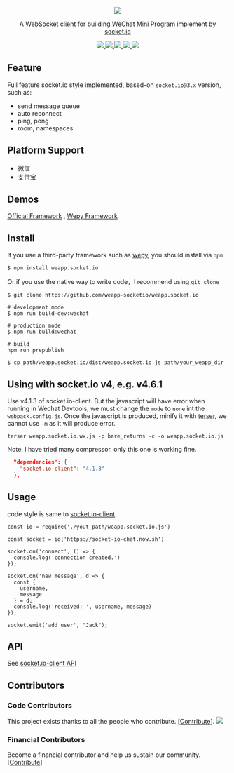 <p align="center">
  <img src="https://avatars0.githubusercontent.com/u/24429466?s=200&u=031180a39da9253ac73d782dabb27d46cf828e37&v=4">
</p>
<p align="center">
  A WebSocket client for building WeChat Mini Program implement by <a href="https://socket.io/">socket.io</a>
</p>
<p align="center">
  <a href="https://www.npmjs.com/package/weapp.socket.io">
    <img src="https://img.shields.io/badge/npm-2.0.1-brightgreen.svg">
  </a>

  <a href="https://github.com/weapp-socketio/weapp.socket.io/network">
    <img src="https://img.shields.io/github/forks/10cella/weapp.socket.io.svg">
  </a>  
  
  <a href="https://github.com/weapp-socketio/weapp.socket.io/stargazers">
    <img src="https://img.shields.io/github/stars/10cella/weapp.socket.io.svg">
  </a>  
  
  <a href="https://github.com/weapp-socketio/weapp.socket.io/blob/master/LICENSE">
    <img src="https://img.shields.io/github/license/10cella/weapp.socket.io.svg">
  </a>

  <a href="https://github.com/weapp-socketio/weapp.socket.io/issues">
    <img src="https://img.shields.io/github/issues/10cella/weapp.socket.io.svg">
  </a>
</p>


## Feature

Full feature socket.io style implemented, based-on `socket.io@3.x` version, such as:
- send message queue
- auto reconnect
- ping, pong
- room, namespaces

## Platform Support
  - 微信
  - 支付宝

## Demos

[Official Framework](https://github.com/wxsocketio/socket.io-weapp-demo) , [Wepy Framework](https://github.com/weapp-socketio/wepy-demo-socket.io)

## Install

If you use a third-party framework such as [wepy](https://github.com/Tencent/wepy), you should install via `npm`

```
$ npm install weapp.socket.io
```

Or if you use the native way to write code，I recommend using `git clone`

```
$ git clone https://github.com/weapp-socketio/weapp.socket.io

# development mode
$ npm run build-dev:wechat

# production mode
$ npm run build:wechat

# build 
npm run prepublish

$ cp path/weapp.socket.io/dist/weapp.socket.io.js path/your_weapp_dir
```

## Using with socket.io v4, e.g. v4.6.1

Use v4.1.3 of socket.io-client. But the javascript will have error when running in Wechat Devtools, we must change the `mode` to `none` int the `webpack.config.js`. Once the javascript is produced, minify it with [terser](!https://github.com/terser/terser), we cannot use `-m` as it will produce error. 

```
terser weapp.socket.io.wx.js -p bare_returns -c -o weapp.socket.io.js
```


Note: I have tried many compressor, only this one is working fine.

```json
  "dependencies": {
    "socket.io-client": "4.1.3"
  },
```

## Usage

code style is same to [socket.io-client](https://github.com/socketio/socket.io-client)

```
const io = require('./yout_path/weapp.socket.io.js')

const socket = io('https://socket-io-chat.now.sh')

socket.on('connect', () => {
  console.log('connection created.')
});

socket.on('new message', d => {
  const {
    username,
    message
  } = d;
  console.log('received: ', username, message)
});

socket.emit('add user', "Jack");
```

## API

See [socket.io-client API](https://github.com/socketio/socket.io-client/blob/master/docs/API.md)

## Contributors

### Code Contributors

This project exists thanks to all the people who contribute. [[Contribute](.github/CONTRIBUTING.md)].
<a href="https://github.com/weapp-socketio/weapp.socket.io/graphs/contributors"><img src="https://opencollective.com/weappsocketio/contributors.svg?width=890&button=false" /></a>

### Financial Contributors

Become a financial contributor and help us sustain our community. [[Contribute](https://opencollective.com/weappsocketio/contribute)]
